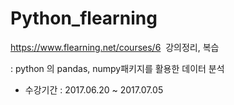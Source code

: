 # Python_flearning

https://www.flearning.net/courses/6  강의정리, 복습

 : python 의 pandas, numpy패키지를 활용한 데이터 분석

 - 수강기간 : 2017.06.20 ~ 2017.07.05
